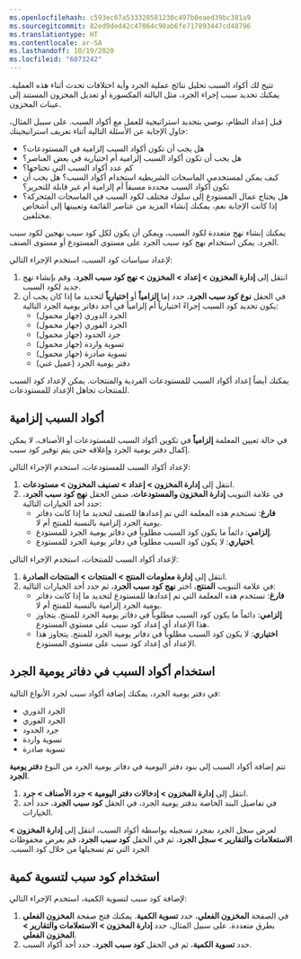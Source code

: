 ```yaml
---
ms.openlocfilehash: c593ec67a533328581230c497b0eaed39bc381a9
ms.sourcegitcommit: 82ed9ded42c47064c90ab6fe717893447cd48796
ms.translationtype: HT
ms.contentlocale: ar-SA
ms.lasthandoff: 10/19/2020
ms.locfileid: "6073242"
---
```

تتيح لك أكواد السبب تحليل نتائج عملية الجرد وأية اختلافات تحدث أثناء هذه العملية. يمكنك تحديد سبب إجراء الجرد، مثل البالتة المكسورة أو تعديل المخزون المستند إلى عينات المخزون.

قبل إعداد النظام، نوصي بتحديد استراتيجية للعمل مع أكواد السبب‬. على سبيل المثال، حاول الإجابة عن الأسئلة التالية أثناء تعريف استراتيجيتك:

- هل يجب أن تكون أكواد السبب إلزامية في المستودعات؟
- هل يجب أن تكون أكواد السبب إلزامية أم اختيارية في بعض العناصر؟
- كم عدد أكواد السبب التي تحتاجها؟
- كيف يمكن لمستخدمي الماسحات الشريطية استخدام أكواد السبب؟ هل يجب أن تكون أكواد السبب محددة مسبقاً أم إلزامية أم غير قابلة للتحرير؟
- هل يحتاج عمال المستودع إلى سلوك مختلف لكود السبب في الماسحات المتحركة؟
إذا كانت الإجابة نعم، يمكنك إنشاء المزيد من عناصر القائمة وتعيينها إلى أشخاص مختلفين.

يمكنك إنشاء نهج متعددة لكود السبب، ويمكن أن يكون لكل كود سبب نهجين لكود سبب الجرد. يمكن استخدام نهج كود سبب الجرد على مستوى المستودع أو مستوى الصنف.

لإعداد سياسات كود السبب، استخدم الإجراء التالي:

1. انتقل إلى **إدارة المخزون > إعداد > المخزون > نهج كود سبب الجرد**، وقم بإنشاء نهج جديد لكود السبب.
1. في الحقل **نوع كود سبب الجرد**، حدد إما **إلزامياً** أو **اختيارياً** لتحديد ما إذا كان يجب أن يكون تحديد كود السبب إجراءً اختيارياً أم إلزامياً في أحد دفاتر يومية الجرد التالية:
    - الجرد الدوري‬ (جهاز محمول)
    - الجرد الفوري‬ (جهاز محمول)
    - جرد الحدود‬ (جهاز محمول)
    - تسوية واردة (جهاز محمول)
    - تسوية صادرة (جهاز محمول)
    - دفتر يومية الجرد (عميل غني)

يمكنك أيضاً إعداد أكواد السبب للمستودعات الفردية والمنتجات. يمكن لإعداد كود السبب للمنتجات تجاهل الإعداد للمستودعات.

## <a name="mandatory-reason-codes"></a>أكواد السبب إلزامية 

في حالة تعيين المعلمة **إلزامياً** في تكوين أكواد السبب للمستودعات أو الأصناف، لا يمكن إكمال دفتر يومية الجرد وإغلاقه حتى يتم توفير كود سبب.

لإعداد أكواد السبب للمستودعات، استخدم الإجراء التالي:

1. انتقل إلى **إدارة المخزون > إعداد > تصنيف المخزون > مستودعات**.
1. في علامة التبويب **إدارة المخزون والمستودعات**، ضمن الحقل **نهج كود سبب الجرد**، حدد أحد الخيارات التالية:
    - **فارغ**: تستخدم هذه المعلمة التي تم إعدادها للصنف لتحديد ما إذا كانت دفاتر يومية الجرد إلزامية بالنسبة للمنتج أم لا.
    - **إلزامي**: دائماً ما يكون كود السبب مطلوباً في دفاتر يومية الجرد للمستودع.
    - **اختياري**: لا يكون كود السبب مطلوباً في دفاتر يومية الجرد للمستودع.

لإعداد أكواد السبب للمنتجات، استخدم الإجراء التالي:

1. انتقل إلى **إدارة معلومات المنتج > المنتجات > المنتجات الصادرة**.
1. في علامة التبويب **المنتج**، اختر **نهج كود سبب الجرد**، ثم حدد أحد الخيارات التالية:
    - **فارغ**: تستخدم هذه المعلمة التي تم إعدادها للمستودع لتحديد ما إذا كانت دفاتر يومية الجرد إلزامية بالنسبة للمنتج أم لا.
    - **إلزامي**: دائماً ما يكون كود السبب مطلوباً في دفاتر يومية الجرد للمنتج. يتجاوز هذا الإعداد أي إعداد كود سبب على مستوي المستودع.
    - **اختياري**: لا يكون كود السبب مطلوباً في دفاتر يومية الجرد للمنتج. يتجاوز هذا الإعداد أي إعداد كود سبب على مستوي المستودع.

## <a name="use-reason-codes-in-counting-journals"></a>استخدام أكواد السبب في دفاتر يومية الجرد 

في دفتر يومية الجرد، يمكنك إضافة أكواد سبب لجرد الأنواع التالية:

- الجرد الدوري‬
- الجرد الفوري
- جرد الحدود
- تسوية واردة
- تسوية صادرة

تتم إضافة أكواد السبب إلى بنود دفتر اليومية في دفاتر يومية الجرد من النوع **دفتر يومية الجرد**.

1. انتقل إلى **إدارة المخزون > إدخالات دفتر اليومية > جرد الأصناف > جرد**.
1. في تفاصيل البند الخاصة بدفتر يومية الجرد، في الحقل **كود سبب الجرد**، حدد أحد الخيارات. 

لعرض سجل الجرد بمجرد تسجيله بواسطة أكواد السبب، انتقل إلى **إدارة المخزون > ‏‫الاستعلامات والتقارير > سجل الجرد**، ثم في الحقل **كود سبب الجرد**، قم بعرض محفوظات الجرد التي تم تسجيلها من خلال كود السبب.

## <a name="use-a-reason-code-for-a-quantity-adjustment"></a>استخدام كود سبب لتسوية كمية 

لإضافة كود سبب لتسوية الكمية، استخدم الإجراء التالي:

1. في الصفحة **المخزون الفعلي**، حدد **تسوية الكمية**. يمكنك فتح صفحة **المخزون الفعلي** بطرق متعددة. على سبيل المثال، حدد **إدارة المخزون > الاستعلامات والتقارير > المخزون الفعلي**.
1. حدد **تسوية الكمية**، ثم في الحقل **كود سبب الجرد**، حدد أحد أكواد السبب.

